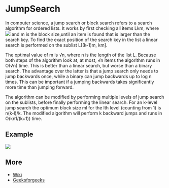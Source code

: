 # JumpSearch
In computer science, a jump search or block search refers to a search algorithm for ordered lists.
It works by first checking all items Lkm, where <img src="https://wikimedia.org/api/rest_v1/media/math/render/svg/2a5bc4b7383031ba693b7433198ead7170954c1d">
and m is the block size,until an item is found that is larger than the search key. To find the exact position of
the search key in the list a linear search is performed on the sublist L[(k-1)m, km].

The optimal value of m is √n, where n is the length of the list L. Because both steps of the algorithm look at, at most,
√n items the algorithm runs in O(√n) time. This is better than a linear search, but worse than a binary search. 
The advantage over the latter is that a jump search only needs to jump backwards once, while a binary can jump backwards up to log n times. This can be important if a jumping backwards takes significantly more time than jumping forward.

The algorithm can be modified by performing multiple levels of jump search on the sublists, before finally performing
the linear search. For an k-level jump search the optimum block size ml for the lth level (counting from 1) is n(k-l)/k. 
The modified algorithm will perform k backward jumps and runs in O(kn1/(k+1)) time.

## Example
<img src="https://harkishen-singh.github.io/jump-search-visualisation/this.gif">

## More
* [Wiki]()
* [Geeksforgeeks](https://www.geeksforgeeks.org/jump-search/)
